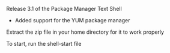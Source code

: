 Release 3.1 of the Package Manager Text Shell
- Added support for the YUM package manager

Extract the zip file in your home directory for it to work properly

To start, run the shell-start file
